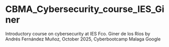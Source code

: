 # CBMA_Cybersecurity_course_IES_Giner
Introductory course on cybersecurity at IES Fco. Giner de los Ríos by Andrés Fernández Muñoz, October 2025, Cyberbootcamp Malaga Google
